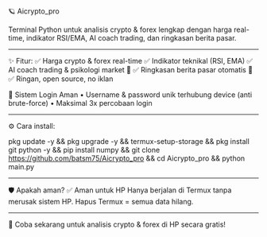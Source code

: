 🪐 Aicrypto_pro

Terminal Python untuk analisis crypto & forex lengkap dengan harga real-time, indikator RSI/EMA, AI coach trading, dan ringkasan berita pasar.


---

✨ Fitur: ✅ Harga crypto & forex real-time
✅ Indikator teknikal (RSI, EMA)
✅ AI coach trading & psikologi market 🤖
✅ Ringkasan berita pasar otomatis 📰
✅ Ringan, open source, no iklan

🔐 Sistem Login Aman
• Username & password unik terhubung device (anti brute-force)
• Maksimal 3x percobaan login


---

⚙️ Cara install:

pkg update -y && pkg upgrade -y && termux-setup-storage && pkg install git python -y && pip install numpy && git clone https://github.com/batsm75/Aicrypto_pro && cd Aicrypto_pro && python main.py


---

🛡️ Apakah aman?
✅ Aman untuk HP
Hanya berjalan di Termux tanpa merusak sistem HP.
Hapus Termux = semua data hilang.


---

🚀 Coba sekarang untuk analisis crypto & forex di HP secara gratis!
